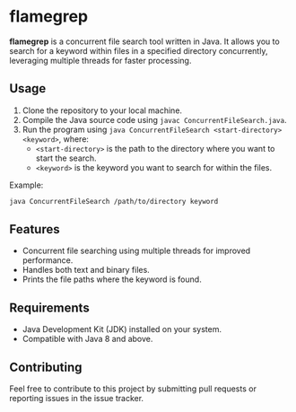 # flamegrep

**flamegrep** is a concurrent file search tool written in Java. It allows you to search for a keyword within files in a specified directory concurrently, leveraging multiple threads for faster processing.

## Usage

1. Clone the repository to your local machine.
2. Compile the Java source code using `javac ConcurrentFileSearch.java`.
3. Run the program using `java ConcurrentFileSearch <start-directory> <keyword>`, where:
    - `<start-directory>` is the path to the directory where you want to start the search.
    - `<keyword>` is the keyword you want to search for within the files.

Example:
```bash
java ConcurrentFileSearch /path/to/directory keyword
```

## Features

- Concurrent file searching using multiple threads for improved performance.
- Handles both text and binary files.
- Prints the file paths where the keyword is found.

## Requirements

- Java Development Kit (JDK) installed on your system.
- Compatible with Java 8 and above.

## Contributing

Feel free to contribute to this project by submitting pull requests or reporting issues in the issue tracker.